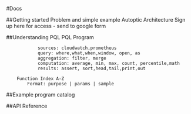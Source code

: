 #Docs 

##Getting started <follow along simple example>
	Problem and simple example
	Autoptic Architecture
	Sign up here for access - send to google form

##Understanding PQL
		PQL Program
			<Explanation>
			<Logical structure diagram>
				
				sources: cloudwatch,prometheus
				query: where,what,when,window, open, as
				aggregation: filter, merge
				computation: average, min, max, count, percentile,math
				results: assert, sort,head,tail,print,out
		
		Function Index A-Z
			Format: purpose | params | sample

##Example program catalog

##API Reference
